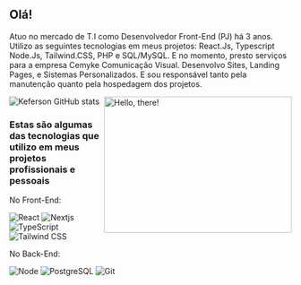## Olá! 
Atuo no mercado de T.I como Desenvolvedor Front-End (PJ) há 3 anos. Utilizo as seguintes tecnologias em meus projetos: React.Js, Typescript Node.Js, Tailwind.CSS, PHP e SQL/MySQL. E no momento, presto serviços para a empresa Cemyke Comunicação Visual. Desenvolvo Sites, Landing Pages, e Sistemas Personalizados. E sou responsável tanto pela manutenção quanto pela hospedagem dos projetos.

<a href="#">
<img src="https://media1.tenor.com/images/a7bd6b94430c1e66148d580209e377c5/tenor.gif?itemid=5043108" title="hello" width="335" height="243" align="right" alt="Hello, there!">
</a>

![Keferson GitHub stats](https://github-readme-stats.vercel.app/api?username=keferson-github&show_icons=true&theme=tokyonight)


### Estas são algumas das tecnologias que utilizo em meus projetos profissionais e pessoais

No Front-End:

![React](https://img.shields.io/badge/-React-232323?style=flat&labelColor=61DAFB&logo=react&logoColor=000000)
![Nextjs](https://img.shields.io/badge/NextJs-000000?style=flat&logo=next.js&logoColor=white)
![TypeScript](https://img.shields.io/badge/-TypeScript-232323?style=flat&labelColor=000000&logo=typescript&logoColor=007acc)
![Tailwind CSS](https://img.shields.io/badge/-Tailwindcss-232323?style=flat&labelColor=7952B3&logo=tailwindcss&logoColor=ffffff)

No Back-End:

![Node](https://img.shields.io/badge/-Node-232323?style=flat&labelColor=000000&logo=nodedotjs&logoColor=339933)
![PostgreSQL](https://img.shields.io/badge/-PostgreSQL-232323?style=flat&labelColor=800080&logo=postgresql&logoColor=ffffff)
![Git](https://img.shields.io/badge/-Git-232323?style=flat&labelColor=800080&logo=git&logoColor=171515)

<!-- And in general:
![Git](https://img.shields.io/badge/-Git-F05032?style=flat-square&labelColor=F05032&logo=git&logoColor=ffffff)
![Linux](https://img.shields.io/badge/-Linux-FCC624?style=flat-square&labelColor=FCC624&logo=linux&logoColor=000000)
![GIMP](https://img.shields.io/badge/-GIMP-5C5543?style=flat-square&labelColor=5C5543&logo=gimp&logoColor=ffffff)
